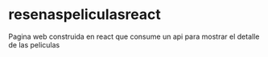 # resenaspeliculasreact
Pagina web construida en react que consume un api para mostrar el detalle de las peliculas
